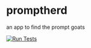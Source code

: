 # promptherd
an app to find the prompt goats

[![Run Tests](https://github.com/Jojograndjojo/promptherd/actions/workflows/main.yml/badge.svg)](https://github.com/Jojograndjojo/promptherd/actions/workflows/main.yml)
